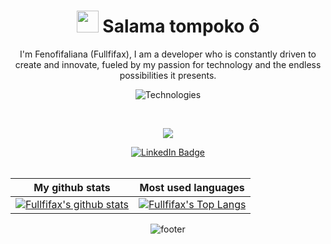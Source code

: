 
<h1 align="center">
  <img src="https://raw.githubusercontent.com/MartinHeinz/MartinHeinz/master/wave.gif" width="35px">
  Salama tompoko ô
</h1>
<p align="center">
  I'm Fenofifaliana (Fullfifax),
  I am a developer who is constantly driven to create and innovate, fueled by my passion for technology and the endless possibilities it presents.
</p>



<div align="center">
  
  ![Technologies](https://skillicons.dev/icons?i=html,css,bootstrap,javascript,react,vuejs,mongodb,php,symfony,laravel,mysql,java,py,github)
  
</div>

<br/>

<div align="center">
  
![](https://github-readme-streak-stats.herokuapp.com/?user=fullfifax&theme=nord&hide_border=false)
  
</div>

<div id="badges" align="center">
  <a href="https://www.linkedin.com/in/fenofifaliana-rafanomezantsoa-b87316211/">
    <img src="https://img.shields.io/badge/LinkedIn-blue?style=for-the-badge&logo=linkedin&logoColor=white" alt="LinkedIn Badge"/>
  </a>
</div>

<br/>

<div align="center">
  
  My github stats                                                                                                                                    | Most used languages |
----------------------------------------------------------------------------------------------------------------------------------------------- | --------------------------- |
[![Fullfifax's github stats](https://github-readme-stats.vercel.app/api?username=fullfifax&show_icons=true&theme=dark)](https://github.com/fullifax) | [![Fullfifax's Top Langs](https://github-readme-stats.vercel.app/api/top-langs/?username=fullfifax&show_icons=true&layout=compact&hide=css,html)](https://github.com/fullfifax)  
  
   ![footer](https://capsule-render.vercel.app/api?type=wave&color=#1d61d8&height=300&section=footer&fontSize=25&align="center")
  
</div>
